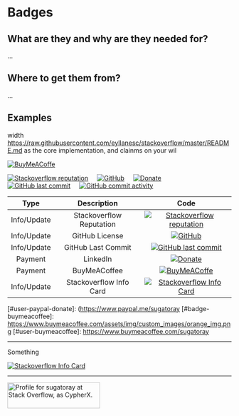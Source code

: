 # Badges

## What are they and why are they needed for?

...

## Where to get them from?

...

## Examples

width https://raw.githubusercontent.com/eyllanesc/stackoverflow/master/README.md as the core implementation, and clainms on your wil

[![BuyMeACoffe](https://www.buymeacoffee.com/assets/img/custom_images/orange_img.png)](https://www.buymeacoffee.com/sugatoray)

[![Stackoverflow reputation](https://img.shields.io/stackexchange/stackoverflow/r/8474894.svg?style=flat&logo=stackoverflow)](https://stackoverflow.com/users/8474894)
&nbsp; &nbsp;
[![GitHub](https://img.shields.io/github/license/sugatoray/stackoverflow.svg?style=flat&logo=github)](https://github.com/sugatoray/stackoverflow/blob/master/LICENSE)
&nbsp; &nbsp;
[![Donate](https://img.shields.io/badge/donate-PayPal-blue.svg??style=flat&logo=paypal)](https://www.paypal.me/sugatoray)
&nbsp; &nbsp;
[![GitHub last commit](https://img.shields.io/github/last-commit/sugatoray/stackoverflow?style=flat&logo=github)](https://github.com/sugatoray/stackoverflow)
&nbsp; &nbsp;
[![GitHub commit activity](https://img.shields.io/github/commit-activity/m/sugatoray/stackoverflow?style=flat&logo=github)](https://github.com/sugatoray/stackoverflow)

| Type | Description | Code |
|:---:|:---:|:---:|
| Info/Update | Stackoverflow Reputation | [![Stackoverflow reputation](https://img.shields.io/stackexchange/stackoverflow/r/8474894.svg?style=flat&logo=stackoverflow)](https://stackoverflow.com/users/8474894) |
| Info/Update | GitHub License | [![GitHub](https://img.shields.io/github/license/sugatoray/stackoverflow.svg?style=flat&logo=github)](https://github.com/sugatoray/stackoverflow/blob/master/LICENSE) |
| Info/Update | GitHub Last Commit | [![GitHub last commit](https://img.shields.io/github/last-commit/sugatoray/stackoverflow?style=flat&logo=github)](https://github.com/sugatoray/stackoverflow) |
| Payment | LinkedIn | [![Donate](https://img.shields.io/badge/donate-PayPal-blue.svg??style=flat&logo=paypal)](https://www.paypal.me/sugatoray) |
| Payment | BuyMeACoffee | [![BuyMeACoffe](https://www.buymeacoffee.com/assets/img/custom_images/orange_img.png)](https://www.buymeacoffee.com/sugatoray) |
| Info/Update | Stackoverflow Info Card | [![Stackoverflow Info Card][#stackoverflow-info-card]][#stackoverflow-info-card] |

[#badge-stackoverflow-reputation]: https://img.shields.io/stackexchange/stackoverflow/r/8474894.svg?style=flat&logo=stackoverflow
[#user-stackoverflow]: https://stackoverflow.com/users/8474894
[#badge-github-repo-license]: https://img.shields.io/github/license/sugatoray/stackoverflow.svg?style=flat&logo=github
[#github-repo-license]: https://github.com/sugatoray/stackoverflow/blob/master/LICENSE
[#badge-github-last-commit]: https://img.shields.io/github/last-commit/sugatoray/stackoverflow?style=flat&logo=github
[#user-repo]: https://github.com/sugatoray/stackoverflow
[#badge-paypal-donate]: https://img.shields.io/badge/donate-PayPal-blue.svg??style=flat&logo=paypal
[#user-paypal-donate]: (https://www.paypal.me/sugatoray
[#badge-buymeacoffee]: https://www.buymeacoffee.com/assets/img/custom_images/orange_img.png
[#user-buymeacoffee]: https://www.buymeacoffee.com/sugatoray

---

Something

[![Stackoverflow Info Card][#stackoverflow-info-card]][#stackoverflow-info-card]

[#stackoverflow-info-card]: "https://stackoverflow.com/users/flair/8474894.png"

---

<a href="https://stackoverflow.com/users/8474894/cypherx"><img src="https://stackoverflow.com/users/flair/8474894.png" width="208" height="58" alt="Profile for sugatoray at Stack Overflow, as CypherX." title="Profile for CypherX at Stack Overflow - Physicist (MS, PhD) | Programmer | MBA | Data Science | Machine Learning"></a>

